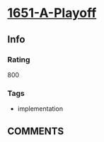 # [1651-A-Playoff](https://codeforces.com/problemset/problem/1651/A)

## Info

### Rating

800

### Tags

- implementation

## __COMMENTS__

> 
